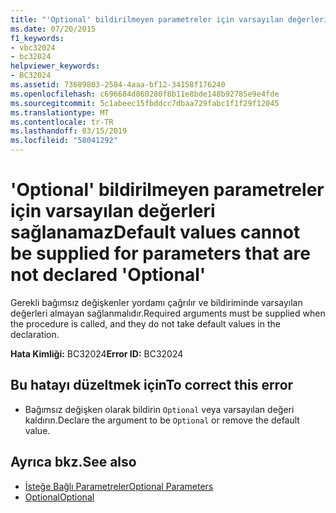```yaml
---
title: "'Optional' bildirilmeyen parametreler için varsayılan değerleri sağlanamaz"
ms.date: 07/20/2015
f1_keywords:
- vbc32024
- bc32024
helpviewer_keywords:
- BC32024
ms.assetid: 73689803-2584-4aaa-bf12-34158f176240
ms.openlocfilehash: c696684d860280f8b11e8bde148b92785e9e4fde
ms.sourcegitcommit: 5c1abeec15fbddcc7dbaa729fabc1f1f29f12045
ms.translationtype: MT
ms.contentlocale: tr-TR
ms.lasthandoff: 03/15/2019
ms.locfileid: "58041292"
---
```

# <a name="default-values-cannot-be-supplied-for-parameters-that-are-not-declared-optional"></a><span data-ttu-id="c08b5-102">'Optional' bildirilmeyen parametreler için varsayılan değerleri sağlanamaz</span><span class="sxs-lookup"><span data-stu-id="c08b5-102">Default values cannot be supplied for parameters that are not declared 'Optional'</span></span>
<span data-ttu-id="c08b5-103">Gerekli bağımsız değişkenler yordamı çağrılır ve bildiriminde varsayılan değerleri almayan sağlanmalıdır.</span><span class="sxs-lookup"><span data-stu-id="c08b5-103">Required arguments must be supplied when the procedure is called, and they do not take default values in the declaration.</span></span>  
  
 <span data-ttu-id="c08b5-104">**Hata Kimliği:** BC32024</span><span class="sxs-lookup"><span data-stu-id="c08b5-104">**Error ID:** BC32024</span></span>  
  
## <a name="to-correct-this-error"></a><span data-ttu-id="c08b5-105">Bu hatayı düzeltmek için</span><span class="sxs-lookup"><span data-stu-id="c08b5-105">To correct this error</span></span>  
  
-   <span data-ttu-id="c08b5-106">Bağımsız değişken olarak bildirin `Optional` veya varsayılan değeri kaldırın.</span><span class="sxs-lookup"><span data-stu-id="c08b5-106">Declare the argument to be `Optional` or remove the default value.</span></span>  
  
## <a name="see-also"></a><span data-ttu-id="c08b5-107">Ayrıca bkz.</span><span class="sxs-lookup"><span data-stu-id="c08b5-107">See also</span></span>

- [<span data-ttu-id="c08b5-108">İsteğe Bağlı Parametreler</span><span class="sxs-lookup"><span data-stu-id="c08b5-108">Optional Parameters</span></span>](../../visual-basic/programming-guide/language-features/procedures/optional-parameters.md)
- [<span data-ttu-id="c08b5-109">Optional</span><span class="sxs-lookup"><span data-stu-id="c08b5-109">Optional</span></span>](../../visual-basic/language-reference/modifiers/optional.md)
